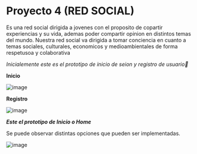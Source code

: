 # Proyecto 4 (RED SOCIAL)

Es una red social dirigida a jovenes con el proposito de copartir experiencias y su vida, ademas poder compartir opinion en distintos temas del mundo.
Nuestra red social va dirigida a tomar conciencia en cuanto a temas sociales, culturales, economicos y medioambientales de forma respetusoa y colaborativa

_Inicialemente este es el prototipo de inicio de seion y registro de usuario🍒_

**Inicio**



![image](https://user-images.githubusercontent.com/94127469/149954514-501f773c-1f67-4673-a2dd-bc7b3ffd21fa.png)

**Registro**


![image](https://user-images.githubusercontent.com/94127469/149954601-1e5bce47-f333-408a-ac7c-ab1226b1088b.png)

***Este el prototipo de Inicio o Home***

 Se puede observar distintas opciones que pueden ser implementadas.
 
 ![image](https://user-images.githubusercontent.com/94127469/149955025-ab2f6770-3f1b-47b8-b685-bb264edeb72d.png)


